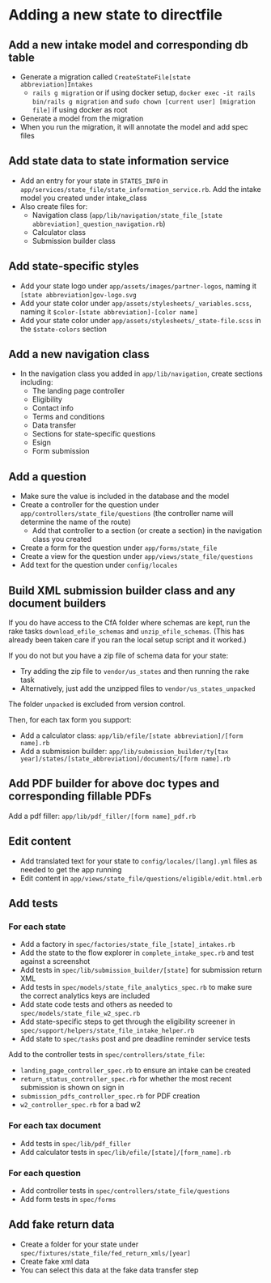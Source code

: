 # Adding a new state to directfile

## Add a new intake model and corresponding db table
- Generate a migration called `CreateStateFile[state abbreviation]Intakes`
  - `rails g migration` or if using docker setup, `docker exec -it rails bin/rails g migration` and `sudo chown [current user] [migration file]` if using docker as root
- Generate a model from the migration
- When you run the migration, it will annotate the model and add spec files

## Add state data to state information service
- Add an entry for your state in `STATES_INFO` in `app/services/state_file/state_information_service.rb`. Add the intake model you created under intake_class
- Also create files for:
  - Navigation class (`app/lib/navigation/state_file_[state abbreviation]_question_navigation.rb`)
  - Calculator class
  - Submission builder class

## Add state-specific styles
- Add your state logo under `app/assets/images/partner-logos`, naming it `[state abbreviation]gov-logo.svg`
- Add your state color under `app/assets/stylesheets/_variables.scss`, naming it `$color-[state abbreviation]-[color name]`
- Add your state color under `app/assets/stylesheets/_state-file.scss` in the `$state-colors` section

## Add a new navigation class
- In the navigation class you added in `app/lib/navigation`, create sections including:
  - The landing page controller
  - Eligibility
  - Contact info
  - Terms and conditions
  - Data transfer
  - Sections for state-specific questions
  - Esign
  - Form submission

## Add a question
- Make sure the value is included in the database and the model
- Create a controller for the question under `app/controllers/state_file/questions` (the controller name will determine the name of the route)
  - Add that controller to a section (or create a section) in the navigation class you created
- Create a form for the question under `app/forms/state_file`
- Create a view for the question under `app/views/state_file/questions`
- Add text for the question under `config/locales`

## Build XML submission builder class and any document builders
If you do have access to the CfA folder where schemas are kept, run the rake tasks `download_efile_schemas` and `unzip_efile_schemas`. (This has already been taken care if you ran the local setup script and it worked.)

If you do not but you have a zip file of schema data for your state:
- Try adding the zip file to `vendor/us_states` and then running the rake task
- Alternatively, just add the unzipped files to `vendor/us_states_unpacked`

The folder `unpacked` is excluded from version control.

Then, for each tax form you support:
- Add a calculator class: `app/lib/efile/[state abbreviation]/[form name].rb`
- Add a submission builder: `app/lib/submission_builder/ty[tax year]/states/[state_abbreviation]/documents/[form name].rb`

## Add PDF builder for above doc types and corresponding fillable PDFs
Add a pdf filler: `app/lib/pdf_filler/[form name]_pdf.rb`

## Edit content
- Add translated text for your state to `config/locales/[lang].yml` files as needed to get the app running
- Edit content in `app/views/state_file/questions/eligible/edit.html.erb`

## Add tests

### For each state

- Add a factory in `spec/factories/state_file_[state]_intakes.rb`
- Add the state to the flow explorer in `complete_intake_spec.rb` and test against a screenshot
- Add tests in `spec/lib/submission_builder/[state]` for submission return XML
- Add tests in `spec/models/state_file_analytics_spec.rb` to make sure the correct analytics keys are included
- Add state code tests and others as needed to `spec/models/state_file_w2_spec.rb`
- Add state-specific steps to get through the eligibility screener in `spec/support/helpers/state_file_intake_helper.rb`
- Add state to `spec/tasks` post and pre deadline reminder service tests

Add to the controller tests in `spec/controllers/state_file`:
- `landing_page_controller_spec.rb` to ensure an intake can be created
- `return_status_controller_spec.rb` for whether the most recent submission is shown on sign in
- `submission_pdfs_controller_spec.rb` for PDF creation
- `w2_controller_spec.rb` for a bad w2

### For each tax document
- Add tests in `spec/lib/pdf_filler`
- Add calculator tests in `spec/lib/efile/[state]/[form_name].rb`

### For each question
- Add controller tests in `spec/controllers/state_file/questions`
- Add form tests in `spec/forms`

## Add fake return data
- Create a folder for your state under `spec/fixtures/state_file/fed_return_xmls/[year]`
- Create fake xml data
- You can select this data at the fake data transfer step
